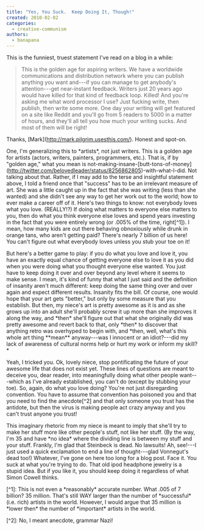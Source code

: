 ```yaml
---
title: "Yes, You Suck.  Keep Doing It, Though!"
created: 2010-02-02
categories: 
  - creative-communism
authors: 
  - banapana
---
```


This is the funniest, truest statement I've read on a blog in a while:

> This is the golden age for aspiring writers. We have a worldwide communications and distribution network where you can publish anything you want and---if you can manage to get anybody's attention---get near-instant feedback. Writers just 20 years ago would have killed for that kind of feedback loop. Killed! And you're asking me what word processor I use? Just fucking write, then publish, then write some more. One day your writing will get featured on a site like Reddit and you'll go from 5 readers to 5000 in a matter of hours, and they'll all tell you how much your writing sucks. And most of them will be right!

Thanks, \[Mark\](http://mark.pilgrim.usesthis.com/). Honest and spot-on.

One, I'm generalizing this to \*artists\*, not just writers. This is a golden age for artists (actors, writers, painters, programmers, etc.). That is, if by "golden age," what you mean is not-making-insane-\[butt-tons-of-money\](http://twitter.com/belovedleader/status/8256862805)-with-what-I-did. Not talking about that. Rather, if I may add to the terse and insightful statement above, I told a friend once that "success" has to be an irrelevant measure of art. She was a little caught up in the fact that she was writing (less than she wanted) and she didn't see any way to get her work out to the world; how to ever make a career off of it. Here's two things to know: not everybody loves what you love. (REALLY!?) If doing what matters to everyone else matters to you, then do what you think everyone else loves and spend years investing in the fact that you were entirely wrong (or .005% of the time, right\[^1\]). I mean, how many kids are out there behaving obnoxiously while drunk in orange tans, who aren't getting paid? There's nearly 7 billion of us here! You can't figure out what everybody loves unless you stub your toe on it!

But here's a better game to play: if you do what you love and love it, you have an exactly equal chance of getting everyone else to love it as you did when you were doing what you thought everyone else wanted. You just have to keep doing it over and over beyond any level where it seems to make sense. I mean, it's kind of funny that what I just said and the definition of insanity aren't much different: keep doing the same thing over and over again and expect different results. Insanity fits the bill. Of course, one would hope that your art gets "better," but only by some measure that you establish. But then, my niece's art is pretty awesome as it is and as she grows up into an adult she'll probably screw it up more than she improves it along the way, and \*then\* she'll figure out that what she originally did was pretty awesome and revert back to that, only \*then\* to discover that anything retro was overhyped to begin with, and \*then, well, what's this whole art thing \*\*mean\*\* anyway---was I innocent or an idiot?---did my lack of awareness of cultural norms help or hurt my work or inform my skill?\*

Yeah, I tricked you. Ok, lovely niece, stop pontificating the future of your awesome life that does not exist yet. These lines of questions are meant to deceive you, dear reader, into meaningfully doing what other people want---which as I've already established, you can't do (except by stubbing your toe). So, again, do what you love doing? You're not just disregarding convention. You have to assume that convention has poisoned you and that you need to find the anecdote\[^2\] and that only someone you trust has the antidote, but then the virus is making people act crazy anyway and you can't trust anyone you trust!

This imaginary rhetoric from my niece is meant to imply that she'll try to make her stuff more like other people's stuff, not like her stuff. (By the way, I'm 35 and have \*no idea\* where the dividing line is between my stuff and your stuff. Frankly, I'm glad that Steinbeck is dead. No lawsuits! Ah, see!---I just used a quick exclamation to end a line of thought---glad Vonnegut's dead too!) Whatever, I've gone on here too long for a blog post. Face it. You suck at what you're trying to do. That old ipod headphone jewelry is a stupid idea. But if you like it, you should keep doing it regardless of what Simon Cowell thinks.

\[^1\]: This is not even a \*reasonably\* accurate number. What .005 of 7 billion? 35 million. That's still WAY larger than the number of \*successful\* (i.e. rich) artists in the world. However, I would argue that 35 million is \*lower then\* the number of \*important\* artists in the world.

\[^2\]: No, I meant anecdote, grammar Nazi!
